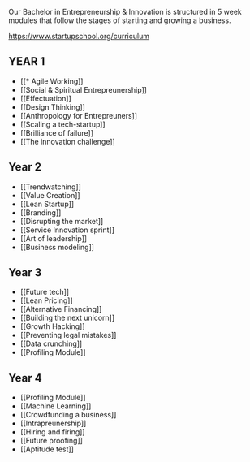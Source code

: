 Our Bachelor in Entrepreneurship & Innovation is structured in 5 week modules that follow the stages of starting and growing a business.



https://www.startupschool.org/curriculum


## YEAR 1
* [[* Agile Working]]
* [[Social & Spiritual Entrepreunership]]
* [[Effectuation]]
* [[Design Thinking]]
* [[Anthropology for Entrepreuners]]
* [[Scaling a tech-startup]]
* [[Brilliance of failure]]
* [[The innovation challenge]]

## Year 2
* [[Trendwatching]]
* [[Value Creation]]
* [[Lean Startup]]
* [[Branding]]
* [[Disrupting the market]]
* [[Service Innovation sprint]]
* [[Art of leadership]]
* [[Business modeling]]

## Year 3
* [[Future tech]]
* [[Lean Pricing]]
* [[Alternative Financing]]
* [[Building the next unicorn]]
* [[Growth Hacking]]
* [[Preventing legal mistakes]]
* [[Data crunching]]
* [[Profiling Module]]

## Year 4

* [[Profiling Module]]
* [[Machine Learning]]
* [[Crowdfunding a business]]
* [[Intrapreunership]]
* [[Hiring and firing]]
* [[Future proofing]]
* [[Aptitude test]]